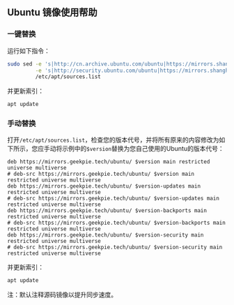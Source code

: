 ## Ubuntu 镜像使用帮助

### 一键替换

运行如下指令：

```bash
sudo sed -e 's|http://cn.archive.ubuntu.com/ubuntu|https://mirrors.shanghaitech.edu.cn/ubuntu|g' \
         -e 's|http://security.ubuntu.com/ubuntu|https://mirrors.shanghaitech.edu.cn/ubuntu|g' \
         /etc/apt/sources.list
```

并更新索引：

```bash
apt update
```

### 手动替换

打开`/etc/apt/sources.list`，检查您的版本代号，并将所有原来的内容修改为如下所示，您应手动将示例中的`$version`替换为您自己使用的Ubuntu的版本代号：

```
deb https://mirrors.geekpie.tech/ubuntu/ $version main restricted universe multiverse
# deb-src https://mirrors.geekpie.tech/ubuntu/ $version main restricted universe multiverse
deb https://mirrors.geekpie.tech/ubuntu/ $version-updates main restricted universe multiverse
# deb-src https://mirrors.geekpie.tech/ubuntu/ $version-updates main restricted universe multiverse
deb https://mirrors.geekpie.tech/ubuntu/ $version-backports main restricted universe multiverse
# deb-src https://mirrors.geekpie.tech/ubuntu/ $version-backports main restricted universe multiverse
deb https://mirrors.geekpie.tech/ubuntu/ $version-security main restricted universe multiverse
# deb-src https://mirrors.geekpie.tech/ubuntu/ $version-security main restricted universe multiverse
```

并更新索引：

```bash
apt update
```

注：默认注释源码镜像以提升同步速度。